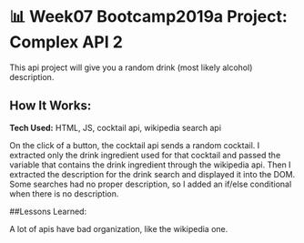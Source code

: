 # 📊 Week07 Bootcamp2019a Project: Complex API 2

This api project will give you a random drink (most likely alcohol) description.

## How It Works:

**Tech Used:** HTML, JS, cocktail api, wikipedia search api

On the click of a button, the cocktail api sends a random cocktail. I extracted only the drink ingredient used for that cocktail and passed the variable that contains the drink ingredient through the wikipedia api. Then I extracted the description for the drink search and displayed it into the DOM. Some searches had no proper description, so I added an if/else conditional when there is no description.

##Lessons Learned:

A lot of apis have bad organization, like the wikipedia one. 
